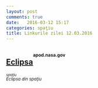 ```yaml
---
layout: post
comments: true
date:   2016-03-12 15:17
categories: spaţiu
title: Linkurile zilei 12.03.2016
---
```


## [Eclipsa](http://apod.nasa.gov/apod/image/1603/eclipse_epc_2016068_4.jpg)<sup><sup><sup>apod.nasa.gov</sup></sup></sup>  
_<sup><sup>spaţiu</sup></sup>_  
_<sup>Eclipsa din spaţiu</sup>_  



